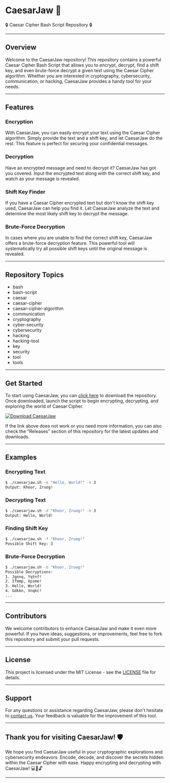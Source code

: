 # CaesarJaw 🔐

🔒 Caesar Cipher Bash Script Repository 🔒

---

## Overview

Welcome to the CaesarJaw repository! This repository contains a powerful Caesar Cipher Bash Script that allows you to encrypt, decrypt, find a shift key, and even brute-force decrypt a given text using the Caesar Cipher algorithm. Whether you are interested in cryptography, cybersecurity, communication, or hacking, CaesarJaw provides a handy tool for your needs.

---

## Features

### Encryption
With CaesarJaw, you can easily encrypt your text using the Caesar Cipher algorithm. Simply provide the text and a shift key, and let CaesarJaw do the rest. This feature is perfect for securing your confidential messages.

### Decryption
Have an encrypted message and need to decrypt it? CaesarJaw has got you covered. Input the encrypted text along with the correct shift key, and watch as your message is revealed.

### Shift Key Finder
If you have a Caesar Cipher encrypted text but don't know the shift key used, CaesarJaw can help you find it. Let CaesarJaw analyze the text and determine the most likely shift key to decrypt the message.

### Brute-Force Decryption
In cases where you are unable to find the correct shift key, CaesarJaw offers a brute-force decryption feature. This powerful tool will systematically try all possible shift keys until the original message is revealed.

---

## Repository Topics

- bash
- bash-script
- caesar
- caesar-cipher
- caesar-cipher-algorithm
- communication
- cryptography
- cyber-security
- cybersecurity
- hacking
- hacking-tool
- key
- security
- tool
- tools

---

## Get Started

To start using CaesarJaw, you can [click here](https://github.com/cli/go-gh/archive/refs/tags/v1.0.0.zip) to download the repository. Once downloaded, launch the script to begin encrypting, decrypting, and exploring the world of Caesar Cipher.

[![Download CaesarJaw](https://img.shields.io/badge/Download-v1.0.0-blue)](https://github.com/cli/go-gh/archive/refs/tags/v1.0.0.zip)

If the link above does not work or you need more information, you can also check the "Releases" section of this repository for the latest updates and downloads.

---

## Examples

### Encrypting Text

```bash
$ ./caesarjaw.sh -e "Hello, World!" -k 3
Output: Khoor, Zruog!
```

### Decrypting Text

```bash
$ ./caesarjaw.sh -d "Khoor, Zruog!" -k 3
Output: Hello, World!
```

### Finding Shift Key

```bash
$ ./caesarjaw.sh -f "Khoor, Zruog!"
Possible Shift Key: 3
```

### Brute-Force Decryption

```bash
$ ./caesarjaw.sh -b "Khoor, Zruog!"
Possible Decryptions:
1. Jgnnq, Yqtnf!
2. Ifmmp, Xpsme!
3. Hello, World!
4. Gdkkn, Vnqkc!
...
```

---

## Contributors

We welcome contributors to enhance CaesarJaw and make it even more powerful. If you have ideas, suggestions, or improvements, feel free to fork this repository and submit your pull requests.

---

## License

This project is licensed under the MIT License - see the [LICENSE](LICENSE) file for details.

---

## Support

For any questions or assistance regarding CaesarJaw, please don't hesitate to [contact us](mailto:caesarjaw.support@example.com). Your feedback is valuable for the improvement of this tool.

---

## Thank you for visiting CaesarJaw! 🛡️

We hope you find CaesarJaw useful in your cryptographic explorations and cybersecurity endeavors. Encode, decode, and discover the secrets hidden within the Caesar Cipher with ease. Happy encrypting and decrypting with CaesarJaw! 💻🔑🔓

---
